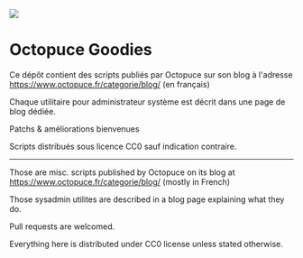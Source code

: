 
![](https://github.com/octopuce/octopuce-goodies/blob/master/octopuce.png)


Octopuce Goodies
================

Ce dépôt contient des scripts publiés par Octopuce sur son blog
à l'adresse https://www.octopuce.fr/categorie/blog/ (en français)

Chaque utilitaire pour administrateur système est décrit dans une page de blog dédiée.

Patchs & améliorations bienvenues

Scripts distribués sous licence CC0 sauf indication contraire.

----

Those are misc. scripts published by Octopuce on its blog 
at https://www.octopuce.fr/categorie/blog/ (mostly in French)

Those sysadmin utilites are described in a blog page explaining what they do. 

Pull requests are welcomed.

Everything here is distributed under CC0 license unless stated otherwise.



